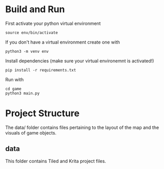 # Build and Run
First activate your python virtual environment
```
source env/bin/activate
```
If you don't have a virtual environment create one with
```
python3 -m venv env
```
Install dependencies (make sure your virtual environemnt is activated!)
```
pip install -r requirements.txt
```
Run with
```
cd game
python3 main.py
```

# Project Structure
The data/ folder contains files pertaining to the layout of the map and the visuals of game objects.

## data
This folder contains Tiled and Krita project files.

